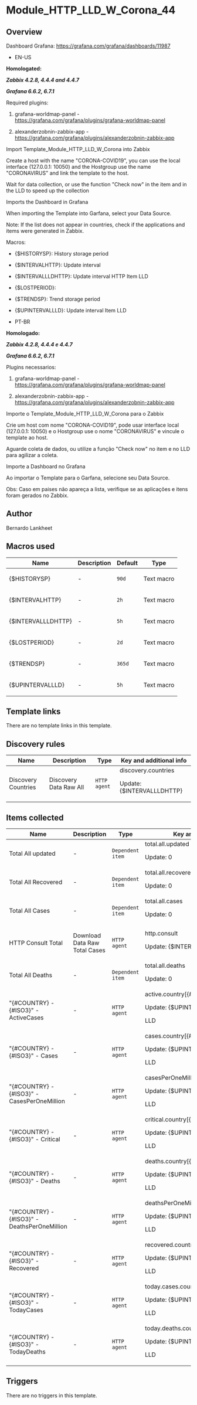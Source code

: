 # Module_HTTP_LLD_W_Corona_44

## Overview

Dashboard Grafana: <https://grafana.com/grafana/dashboards/11987>


* EN-US


**Homologated:**


***Zabbix 4.2.8, 4.4.4 and 4.4.7***


***Grafana 6.6.2, 6.7.1***


Required plugins:


1) grafana-worldmap-panel - https://grafana.com/grafana/plugins/grafana-worldmap-panel


2) alexanderzobnin-zabbix-app - https://grafana.com/grafana/plugins/alexanderzobnin-zabbix-app


Import Template\_Module\_HTTP\_LLD\_W\_Corona into Zabbix


Create a host with the name "CORONA-COVID19", you can use the local interface (127.0.0.1: 10050) and the Hostgroup use the name "CORONAVIRUS" and link the template to the host.


Wait for data collection, or use the function "Check now" in the item and in the LLD to speed up the collection


Imports the Dashboard in Grafana


When importing the Template into Garfana, select your Data Source.


Note: If the list does not appear in countries, check if the applications and items were generated in Zabbix.


Macros:


* {$HISTORYSP}: History storage period
* {$INTERVALHTTP}: Update interval
* {$INTERVALLLDHTTP}: Update interval HTTP Item LLD
* {$LOSTPERIOD}:
* {$TRENDSP}: Trend storage period
* {$UPINTERVALLLD}: Update interval Item LLD


 


* PT-BR


**Homologado:** 


***Zabbix 4.2.8, 4.4.4 e 4.4.7***


 ***Grafana 6.6.2, 6.7.1***


Plugins necessarios: 


1) grafana-worldmap-panel - https://grafana.com/grafana/plugins/grafana-worldmap-panel


2) alexanderzobnin-zabbix-app - https://grafana.com/grafana/plugins/alexanderzobnin-zabbix-app


 Importe o Template\_Module\_HTTP\_LLD\_W\_Corona para o Zabbix 


Crie um host com nome "CORONA-COVID19", pode usar interface local (127.0.0.1: 10050) e o Hostgroup use o nome "CORONAVIRUS" e vincule o template ao host. 


Aguarde coleta de dados, ou utilize a função "Check now" no item e no LLD para agilizar a coleta.


Importe a Dashboard no Grafana


Ao importar o Template para o Garfana, selecione seu Data Source.


 Obs: Caso em paises não apareça a lista, verifique se as aplicações e itens foram gerados no Zabbix.



## Author

Bernardo Lankheet

## Macros used

|Name|Description|Default|Type|
|----|-----------|-------|----|
|{$HISTORYSP}|<p>-</p>|`90d`|Text macro|
|{$INTERVALHTTP}|<p>-</p>|`2h`|Text macro|
|{$INTERVALLLDHTTP}|<p>-</p>|`5h`|Text macro|
|{$LOSTPERIOD}|<p>-</p>|`2d`|Text macro|
|{$TRENDSP}|<p>-</p>|`365d`|Text macro|
|{$UPINTERVALLLD}|<p>-</p>|`5h`|Text macro|
## Template links

There are no template links in this template.

## Discovery rules

|Name|Description|Type|Key and additional info|
|----|-----------|----|----|
|Discovery Countries|<p>Discovery Data Raw All</p>|`HTTP agent`|discovery.countries<p>Update: {$INTERVALLLDHTTP}</p>|
## Items collected

|Name|Description|Type|Key and additional info|
|----|-----------|----|----|
|Total All updated|<p>-</p>|`Dependent item`|total.all.updated<p>Update: 0</p>|
|Total All Recovered|<p>-</p>|`Dependent item`|total.all.recovered<p>Update: 0</p>|
|Total All Cases|<p>-</p>|`Dependent item`|total.all.cases<p>Update: 0</p>|
|HTTP Consult Total|<p>Download Data Raw Total Cases</p>|`HTTP agent`|http.consult<p>Update: {$INTERVALHTTP}</p>|
|Total All Deaths|<p>-</p>|`Dependent item`|total.all.deaths<p>Update: 0</p>|
|"{#COUNTRY} - {#ISO3}" - ActiveCases|<p>-</p>|`HTTP agent`|active.country[{#COUNTRY}]<p>Update: {$UPINTERVALLLD}</p><p>LLD</p>|
|"{#COUNTRY} - {#ISO3}" - Cases|<p>-</p>|`HTTP agent`|cases.country[{#COUNTRY}]<p>Update: {$UPINTERVALLLD}</p><p>LLD</p>|
|"{#COUNTRY} - {#ISO3}" - CasesPerOneMillion|<p>-</p>|`HTTP agent`|casesPerOneMillion.country[{#COUNTRY}]<p>Update: {$UPINTERVALLLD}</p><p>LLD</p>|
|"{#COUNTRY} - {#ISO3}" - Critical|<p>-</p>|`HTTP agent`|critical.country[{#COUNTRY}]<p>Update: {$UPINTERVALLLD}</p><p>LLD</p>|
|"{#COUNTRY} - {#ISO3}" - Deaths|<p>-</p>|`HTTP agent`|deaths.country[{#COUNTRY}]<p>Update: {$UPINTERVALLLD}</p><p>LLD</p>|
|"{#COUNTRY} - {#ISO3}" - DeathsPerOneMillion|<p>-</p>|`HTTP agent`|deathsPerOneMillion.country[{#COUNTRY}]<p>Update: {$UPINTERVALLLD}</p><p>LLD</p>|
|"{#COUNTRY} - {#ISO3}" - Recovered|<p>-</p>|`HTTP agent`|recovered.country[{#COUNTRY}]<p>Update: {$UPINTERVALLLD}</p><p>LLD</p>|
|"{#COUNTRY} - {#ISO3}" - TodayCases|<p>-</p>|`HTTP agent`|today.cases.country[{#COUNTRY}]<p>Update: {$UPINTERVALLLD}</p><p>LLD</p>|
|"{#COUNTRY} - {#ISO3}" - TodayDeaths|<p>-</p>|`HTTP agent`|today.deaths.country[{#COUNTRY}]<p>Update: {$UPINTERVALLLD}</p><p>LLD</p>|
## Triggers

There are no triggers in this template.

